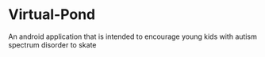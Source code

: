 # Virtual-Pond
An android application that is intended to encourage young kids with autism spectrum disorder to skate
